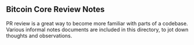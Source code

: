 ## Bitcoin Core Review Notes

PR review is a great way to become more familiar with parts of a codebase.  Various informal notes documents are included in this directory, to jot down thoughts and observations.
